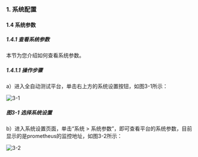 ### 1. 系统配置

#### 1.4 系统参数

##### 1.4.1 查看系统参数

本节为您介绍如何查看系统参数。

##### 1.4.1.1 操作步骤

a）进入全自动测试平台，单击右上方的系统设置按钮，如图3-1所示：

![3-1](https://www.feisuanyz.com/fstest/xtpz/log/caozuorizi_1.png)

##### 图3-1 选择系统设置

b）进入系统设置页面，单击“系统 > 系统参数”，即可查看平台的系统参数，目前显示的是prometheus的监控地址，如图3-2所示：

![3-2](https://www.feisuanyz.com/fstest/xtpz/sysparams/canshu_1.png)
